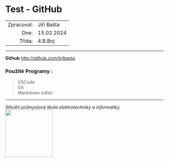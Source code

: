 

# Test - GitHub

|            |            |
| ---------: | :--------- |
| Zpracoval: | Jiří Bašta |
| Dne:       | 15.02.2024 |
| Třída:     |    4.B.Bnj |

---

**Github** <http://github.com/jiribasta>

### Použité Programy :
>VSCode  
>Git  
> Markdown editor

---
*Střední průmyslová škola elektrotechniky a informatiky*  
<img src="https://www.spsemoh.cz/logos/spsei-vektor-barevne.svg" width="150px">